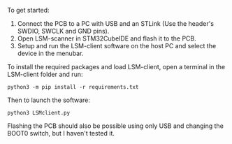 To get started:
1. Connect the PCB to a PC with USB and an STLink (Use the header's SWDIO, SWCLK and GND pins).
2. Open LSM-scanner in STM32CubeIDE and flash it to the PCB.
3. Setup and run the LSM-client software on the host PC and select the device in the menubar.

To install the required packages and load LSM-client, open a terminal in the LSM-client folder and run:
```
python3 -m pip install -r requirements.txt
```
Then to launch the software:
```
python3 LSMclient.py
```

 Flashing the PCB should also be possible using only USB and changing the BOOT0 switch, but I haven't tested it.
